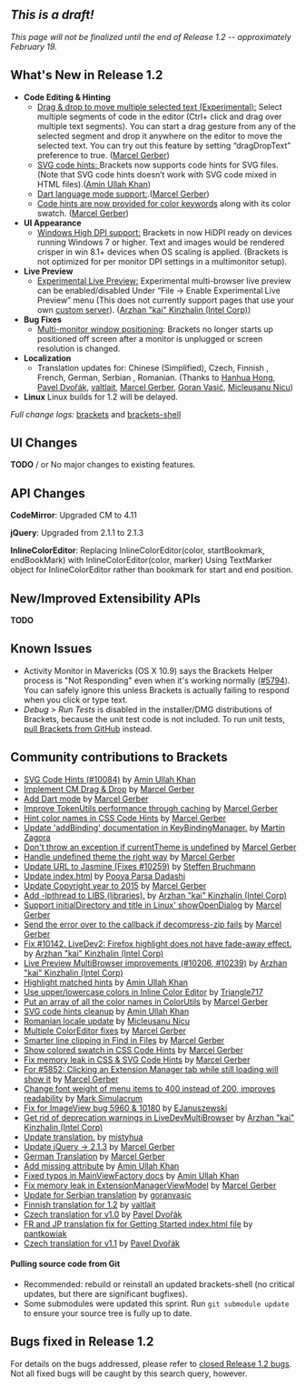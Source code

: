 _This is a draft!_ 
-------------------- 
_This page will not be finalized until the end of Release 1.2 -- approximately February 19._ 

What's New in Release 1.2 
------------------------- 

* **Code Editing & Hinting**
    * [Drag & drop to move multiple selected text (Experimental):](https://github.com/adobe/brackets/pull/9584) Select multiple segments of code in the editor (Ctrl+ click and drag over multiple text segments). You can start a drag gesture from any of the selected segment and drop it anywhere on the editor to move the selected text.  You can try out this feature by setting “dragDropText” preference to true. ([Marcel Gerber](https://github.com/MarcelGerber))
    * [SVG code hints: ](https://github.com/adobe/brackets/pull/10294)Brackets now supports code hints for SVG files. (Note that SVG code hints doesn’t work with SVG code mixed in HTML files).([Amin Ullah Khan](https://github.com/sprintr))
    * [Dart language mode support:](https://github.com/adobe/brackets/pull/10308).([Marcel Gerber](https://github.com/MarcelGerber))
    * [Code hints are now provided for color keywords](https://github.com/adobe/brackets/pull/10410) along with its color swatch. ([Marcel Gerber](https://github.com/MarcelGerber))
* **UI Appearance**
    * [Windows High DPI support:](https://github.com/adobe/brackets-shell/pull/502) Brackets in now HiDPI ready on devices running Windows 7 or higher. Text and images would be rendered crisper in win 8.1+ devices when OS scaling is applied. (Brackets is not optimized for per monitor DPI settings in a multimonitor setup).
* **Live Preview**
    * [Experimental Live Preview:](https://github.com/adobe/brackets/pull/10285)  Experimental multi-browser live preview can be enabled/disabled Under “File -> Enable Experimental Live Preview” menu (This does not currently support pages that use your own [custom server](https://github.com/adobe/brackets/wiki/How-to-Use-Brackets#lp-custom-server)). ([Arzhan "kai" Kinzhalin (Intel Corp)](https://github.com/busykai))
* **Bug Fixes**
    * [Multi-monitor window positioning](https://github.com/adobe/brackets-shell/pull/498): Brackets no longer starts up positioned off screen after a monitor is unplugged or screen resolution is changed.
* **Localization**
    * Translation updates for: Chinese (Simplified), Czech, Finnish , French, German, Serbian , Romanian. (Thanks to [Hanhua Hong](https://github.com/mistyhua), [Pavel Dvořák](https://github.com/dvorapa), [valtlait](https://github.com/valtlait), [Marcel Gerber](https://github.com/MarcelGerber), [Goran Vasić](https://github.com/goranvasic), [Micleușanu Nicu](https://github.com/micnic))
* **Linux**
  Linux builds for 1.2 will be delayed. 

_Full change logs:_ [brackets](https://github.com/adobe/brackets/compare/release-1.1...release-1.2#commits_bucket) and [brackets-shell](https://github.com/adobe/brackets-shell/compare/release-1.1...release-1.2#commits_bucket) 


UI Changes 
---------- 
**TODO** / or 
No major changes to existing features. 


API Changes 
----------- 
**CodeMirror**: Upgraded CM to 4.11

**jQuery**: Upgraded from 2.1.1 to 2.1.3 

**InlineColorEditor**: Replacing InlineColorEditor(color, startBookmark, endBookMark) with InlineColorEditor(color, marker)                                                                              Using TextMarker object for InlineColorEditor rather than bookmark for start and end position.

New/Improved Extensibility APIs 
------------------------------- 
**TODO** 


Known Issues 
------------ 
* Activity Monitor in Mavericks (OS X 10.9) says the Brackets Helper process is "Not Responding" even when it's working normally ([#5794](https://github.com/adobe/brackets/issues/5794)). You can safely ignore this unless Brackets is actually failing to respond when you click or type text. 
* _Debug > Run Tests_ is disabled in the installer/DMG distributions of Brackets, because the unit test code is not included. To run unit tests, [pull Brackets from GitHub](https://github.com/adobe/brackets/wiki/How-to-Hack-on-Brackets#wiki-getcode) instead. 


Community contributions to Brackets 
----------------------------------- 
* [SVG Code Hints (#10084)](https://github.com/adobe/brackets/pull/10294) by [Amin Ullah Khan](https://github.com/sprintr)
* [Implement CM Drag & Drop](https://github.com/adobe/brackets/pull/9584) by [Marcel Gerber](https://github.com/MarcelGerber)
* [Add Dart mode](https://github.com/adobe/brackets/pull/10308) by [Marcel Gerber](https://github.com/MarcelGerber)
* [Improve TokenUtils performance through caching](https://github.com/adobe/brackets/pull/9964) by [Marcel Gerber](https://github.com/MarcelGerber)
* [Hint color names in CSS Code Hints](https://github.com/adobe/brackets/pull/10410) by [Marcel Gerber](https://github.com/MarcelGerber)
* [Update 'addBinding' documentation in KeyBindingManager.](https://github.com/adobe/brackets/pull/10225) by [Martin Zagora](https://github.com/zaggino)
* [Don't throw an exception if currentTheme is undefined](https://github.com/adobe/brackets/pull/10236) by [Marcel Gerber](https://github.com/MarcelGerber)
* [Handle undefined theme the right way](https://github.com/adobe/brackets/pull/10243) by [Marcel Gerber](https://github.com/MarcelGerber)
* [Update URL to Jasmine (Fixes #10259)](https://github.com/adobe/brackets/pull/10260) by [Steffen Bruchmann](https://github.com/sbruchmann)
* [Update index.html](https://github.com/adobe/brackets/pull/10296) by [Pooya Parsa Dadashi](https://github.com/datamweb)
* [Update Copyright year to 2015](https://github.com/adobe/brackets/pull/10295) by [Marcel Gerber](https://github.com/MarcelGerber)
* [Add -lpthread to LIBS (libraries).](https://github.com/adobe/brackets-shell/pull/497) by [Arzhan "kai" Kinzhalin (Intel Corp)](https://github.com/busykai)
* [Support initialDirectory and title in Linux' showOpenDialog](https://github.com/adobe/brackets-shell/pull/496) by [Marcel Gerber](https://github.com/MarcelGerber)
* [Send the error over to the callback if decompress-zip fails](https://github.com/adobe/brackets/pull/10343) by [Marcel Gerber](https://github.com/MarcelGerber)
* [Fix #10142. LiveDev2: Firefox highlight does not have fade-away effect.](https://github.com/adobe/brackets/pull/10151) by [Arzhan "kai" Kinzhalin (Intel Corp)](https://github.com/busykai)
* [Live Preview MultiBrowser improvements (#10206, #10239)](https://github.com/adobe/brackets/pull/10285) by [Arzhan "kai" Kinzhalin (Intel Corp)](https://github.com/busykai)
* [Highlight matched hints](https://github.com/adobe/brackets/pull/10389) by [Amin Ullah Khan](https://github.com/sprintr)
* [Use upper/lowercase colors in Inline Color Editor](https://github.com/adobe/brackets/pull/9596) by [Triangle717](https://github.com/le717)
* [Put an array of all the color names in ColorUtils](https://github.com/adobe/brackets/pull/10303) by [Marcel Gerber](https://github.com/MarcelGerber)
* [SVG code hints cleanup](https://github.com/adobe/brackets/pull/10403) by [Amin Ullah Khan](https://github.com/sprintr)
* [Romanian locale update](https://github.com/adobe/brackets/pull/10312) by [Micleusanu Nicu](https://github.com/micnic)
* [Multiple ColorEditor fixes](https://github.com/adobe/brackets/pull/10401) by [Marcel Gerber](https://github.com/MarcelGerber)
* [Smarter line clipping in Find in Files](https://github.com/adobe/brackets/pull/9743) by [Marcel Gerber](https://github.com/MarcelGerber)
* [Show colored swatch in CSS Code Hints](https://github.com/adobe/brackets/pull/10425) by [Marcel Gerber](https://github.com/MarcelGerber)
* [Fix memory leak in CSS & SVG Code Hints](https://github.com/adobe/brackets/pull/10463) by [Marcel Gerber](https://github.com/MarcelGerber)
* [For #5852: Clicking an Extension Manager tab while still loading will show it](https://github.com/adobe/brackets/pull/9594) by [Marcel Gerber](https://github.com/MarcelGerber)
* [Change font weight of menu items to 400 instead of 200, improves readability](https://github.com/adobe/brackets/pull/9829) by [Mark Simulacrum](https://github.com/Mark-Simulacrum)
* [Fix for ImageView bug 5960 & 10180](https://github.com/adobe/brackets/pull/10514) by [EJanuszewski](https://github.com/EJanuszewski)
* [Get rid of deprecation warnings in LiveDevMultiBrowser](https://github.com/adobe/brackets/pull/10500) by [Arzhan "kai" Kinzhalin (Intel Corp)](https://github.com/busykai)
* [Update translation.](https://github.com/adobe/brackets/pull/10525) by [mistyhua](https://github.com/mistyhua)
* [Update jQuery -> 2.1.3](https://github.com/adobe/brackets/pull/10519) by [Marcel Gerber](https://github.com/MarcelGerber)
* [German Translation](https://github.com/adobe/brackets/pull/10528) by [Marcel Gerber](https://github.com/MarcelGerber)
* [Add missing attribute](https://github.com/adobe/brackets/pull/10499) by [Amin Ullah Khan](https://github.com/sprintr)
* [Fixed typos in MainViewFactory docs](https://github.com/adobe/brackets/pull/10546) by [Amin Ullah Khan](https://github.com/sprintr)
* [Fix memory leak in ExtensionManagerViewModel](https://github.com/adobe/brackets/pull/10551) by [Marcel Gerber](https://github.com/MarcelGerber)
* [Update for Serbian translation](https://github.com/adobe/brackets/pull/10350) by [goranvasic](https://github.com/goranvasic)
* [Finnish translation for 1.2](https://github.com/adobe/brackets/pull/10480) by [valtlait](https://github.com/valtlait)
* [Czech translation for v1.0](https://github.com/adobe/brackets/pull/10503) by [Pavel Dvořák](https://github.com/dvorapa)
* [FR and JP translation fix for Getting Started index.html file](https://github.com/adobe/brackets/pull/10572) by [pantkowiak](https://github.com/pantkowiak)
* [Czech translation for v1.1](https://github.com/adobe/brackets/pull/10577) by [Pavel Dvořák](https://github.com/dvorapa)

#### Pulling source code from Git 
* Recommended: rebuild or reinstall an updated brackets-shell (no critical updates, but there are significant bugfixes).
* Some submodules were updated this sprint. Run `git submodule update` to ensure your source tree is fully up to date. 


Bugs fixed in Release 1.2 
------------------------- 
For details on the bugs addressed, please refer to [closed Release 1.2 bugs](https://github.com/adobe/brackets/issues?q=is%3Aclosed+milestone%3A%22Release+1.2%22). Not all fixed bugs will be caught by this search query, however.